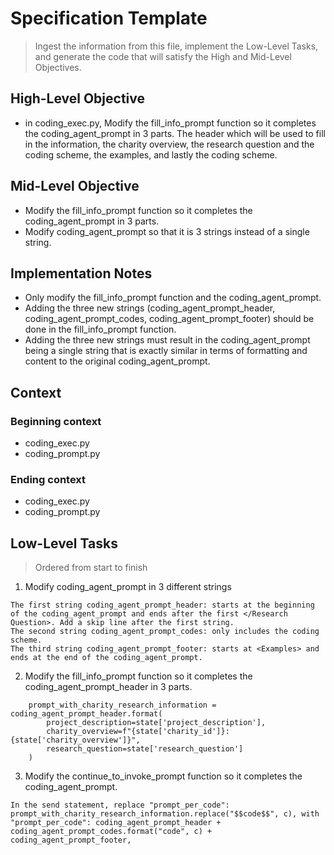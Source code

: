 # Specification Template
> Ingest the information from this file, implement the Low-Level Tasks, and generate the code that will satisfy the High and Mid-Level Objectives.

## High-Level Objective

-  in coding_exec.py, Modify the fill_info_prompt function so it completes the coding_agent_prompt in 3 parts. The header which will be used to fill in the information, the charity overview, the research question and the coding scheme, the examples, and lastly the coding scheme.

## Mid-Level Objective

- Modify the fill_info_prompt function so it completes the coding_agent_prompt in 3 parts.
- Modify coding_agent_prompt so that it is 3 strings instead of a single string.

## Implementation Notes
- Only modify the fill_info_prompt function and the coding_agent_prompt.
- Adding the three new strings (coding_agent_prompt_header, coding_agent_prompt_codes, coding_agent_prompt_footer) should be done in the fill_info_prompt function. 
- Adding the three new strings must result in the coding_agent_prompt being a single string that is exactly similar in terms of formatting and content to the original coding_agent_prompt.

## Context

### Beginning context
- coding_exec.py
- coding_prompt.py

### Ending context  
- coding_exec.py
- coding_prompt.py


## Low-Level Tasks
> Ordered from start to finish

1. Modify coding_agent_prompt in 3 different strings
```aider
The first string coding_agent_prompt_header: starts at the beginning of the coding_agent_prompt and ends after the first </Research Question>. Add a skip line after the first string.
The second string coding_agent_prompt_codes: only includes the coding scheme.
The third string coding_agent_prompt_footer: starts at <Examples> and ends at the end of the coding_agent_prompt.
```


2. Modify the fill_info_prompt function so it completes the coding_agent_prompt_header in 3 parts.
```aider
    prompt_with_charity_research_information = coding_agent_prompt_header.format(
        project_description=state['project_description'],
        charity_overview=f"{state['charity_id']}: {state['charity_overview']}",
        research_question=state['research_question']
    )
```

3. Modify the continue_to_invoke_prompt function so it completes the coding_agent_prompt.
```aider
In the send statement, replace "prompt_per_code": prompt_with_charity_research_information.replace("$$code$$", c), with "prompt_per_code": coding_agent_prompt_header + coding_agent_prompt_codes.format("code", c) + coding_agent_prompt_footer,
```
